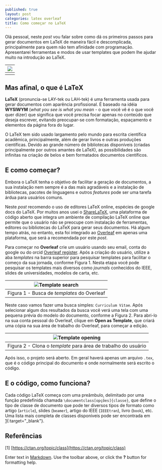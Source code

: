 ```yaml
---
published: true
layout: post
categories: latex overleaf
title: Como começar no LaTeX
---
```

Olá pessoal, neste _post_ vou falar sobre como dá os primeiros passos para gerar documentos em LaTeX de maneira fácil e descomplicada, principalmente para quem não tem afinidade com programação. Apresentarei ferramentas e modos de usar templates que podem lhe ajudar muito na introdução ao LaTeX.

| ![](https://miro.medium.com/max/1280/1*jZ6-zthg418clkertSnk8w.png) | 
|:------------:| 
| |

## Mas afinal, o que é LaTeX

**LaTeX** (pronuncia-se LAY-tek ou LAH-tek) é uma ferramenta usada para gerar documentos com aparência profissional. É baseado na idéia **WYSIWYM** (_what you see is what you mean_ - o que você vê é o que você quer dizer) que significa que você precisa focar apenas no conteúdo que deseja escrever, evitando preocupar-se com formatação, espaçamento e elementos da página fora do lugar.

O LaTeX tem sido usado largamento pelo mundo para escrita científica acadêmica, principalmente, além de gerar livros e outras produções científicas. Devido ao grande número de bibliotecas disponíveis (criadas principalmente por outros amantes de LaTeX), as possibilidades são infinitas na criação de belos e bem formatados documentos científicos.

## E como começar?

Embora o LaTeX tenha o objetivo de facilitar a geração de documentos, a sua instalação nem sempre é a das mais agradáveis e a instalação de bibliotecas, pacotes de linguagens e outros _features_ pode ser uma tarefa árdua para usuários comuns.

Neste _post_ recomendo o uso de editores LaTeX online, espécies de google docs do LaTeX. Por muitos anos usei o [ShareLaTeX](http://sharelatex.com/), uma plataforma de código aberto que integra um ambiente de compilação LaTeX online que permite que o usuário não se preocupe com instalação de ferramentas, editores ou bibliotecas do LaTeX para gerar seus documentos. Há algum tempo atrás, no entanto, esta foi integrado ao [Overleaf](http://overleaf.com/) em apenas uma plataforma, que será a recomendada por este _post_.

Para começar no **Overleaf** crie um usuário usando seu email, conta do google ou do orcid [Overleaf register](https://www.overleaf.com/register). Após a criação do usuário, utilize a aba _templates_ na barra superior para pesquisar templates para facilitar o começo da sua jornada, conforme Figura 1. Nesta etapa você pode pesquisar os templates mais diversos como _journals_ conhecidos do IEEE, slides de universidades, modelos de carta, etc.

| ![Template search](https://user-images.githubusercontent.com/1641686/71539654-e8805d00-2915-11ea-9dc0-96a404b176e5.png) | 
|:------------:| 
| Figura 1 - Busca de _templates_ do Overleaf |

Neste caso vamos fazer uma busca simples: `Curriculum Vitae`. Após selecionar algum dos resultados da busca você verá uma tela com uma pequena prévia do modelo do documento, conforme a Figura 2. Para abri-lo na sua conta pessoal do Overleaf, clique em **Open as Template**, que criará uma cópia na sua área de trabalho do Overleaf, para começar a edição.

| ![Template opening](https://user-images.githubusercontent.com/1641686/71539691-7ceabf80-2916-11ea-9471-7619ed5e1488.png) | 
|:------------:| 
| Figura 2 - Clona o _template_ para área de trabalho do usuário |

Após isso, o projeto será aberto. Em geral haverá apenas um arquivo `.tex`, que é o código principal do documento e onde normalmente será escrito o código.

## E o código, como funciona?

Cada código LaTeX começa com uma preâmbulo, delimitado por uma função predefinida chamada `\documentclass[opções]{classe}`, que define o tipo de classe de documento que pode ter diversos tipos de formato como artigo (`article`), slides (`beamer`), artigo do IEEE (`IEEEtran`), livro (`book`), etc. Uma lista mais completa de classes disponíveis pode ser encontrada em [1](https://ctan.org/topic/class){:target="_blank"}. 

## Referências

[1] [https://ctan.org/topic/class](https://ctan.org/topic/class)

Enter text in [Markdown](http://daringfireball.net/projects/markdown/). Use the toolbar above, or click the **?** button for formatting help.
